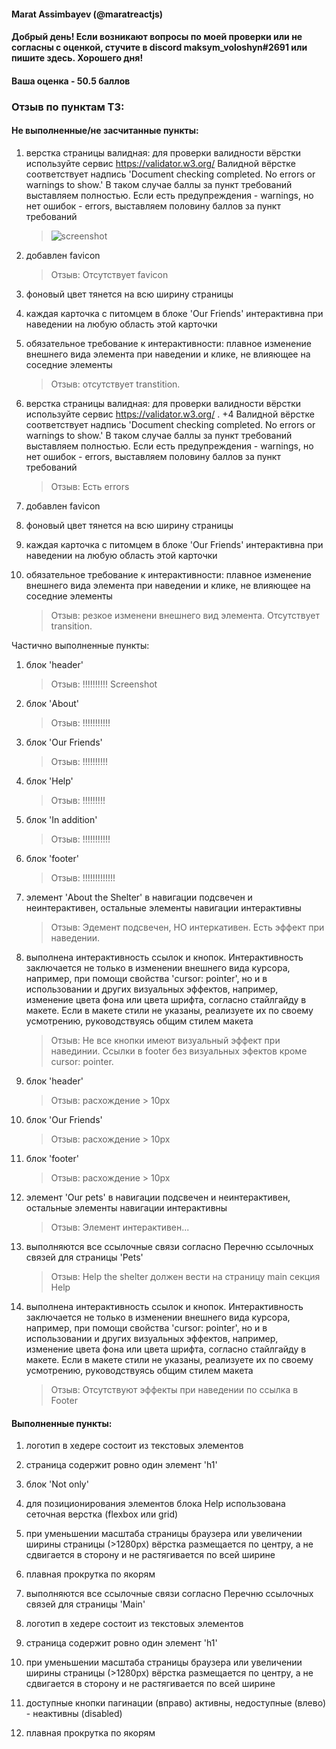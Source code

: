#### Marat Assimbayev (@maratreactjs)

#### Добрый день! Если возникают вопросы по моей проверки или не согласны с оценкой, стучите в discord maksym_voloshyn#2691 или пишите здесь. Хорошего дня!

#### Ваша оценка - 50.5 баллов

### Отзыв по пунктам ТЗ:

#### Не выполненные/не засчитанные пункты:

1. верстка страницы валидная: для проверки валидности вёрстки используйте сервис https://validator.w3.org/ Валидной вёрстке соответствует надпись 'Document checking completed. No errors or warnings to show.' В таком случае баллы за пункт требований выставляем полностью. Если есть предупреждения - warnings, но нет ошибок - errors, выставляем половину баллов за пункт требований

   > ![screenshot]()

2. добавлен favicon

   > Отзыв: Отсутствует favicon

3. фоновый цвет тянется на всю ширину страницы

4. каждая карточка с питомцем в блоке 'Our Friends' интерактивна при наведении на любую область этой карточки

5. обязательное требование к интерактивности: плавное изменение внешнего вида элемента при наведении и клике, не влияющее на соседние элементы

   > Отзыв: отсутствует transtition.

6. верстка страницы валидная: для проверки валидности вёрстки используйте сервис https://validator.w3.org/ . +4 Валидной вёрстке соответствует надпись 'Document checking completed. No errors or warnings to show.' В таком случае баллы за пункт требований выставляем полностью. Если есть предупреждения - warnings, но нет ошибок - errors, выставляем половину баллов за пункт требований

   > Отзыв: Есть errors

7. добавлен favicon

8. фоновый цвет тянется на всю ширину страницы

9. каждая карточка с питомцем в блоке 'Our Friends' интерактивна при наведении на любую область этой карточки

10. обязательное требование к интерактивности: плавное изменение внешнего вида элемента при наведении и клике, не влияющее на соседние элементы
    > Отзыв: резкое изменени внешнего вид элемента. Отсутствует transition.

Частично выполненные пункты:

1. блок 'header'
   > Отзыв: !!!!!!!!!! Screenshot
2. блок 'About'
   > Отзыв: !!!!!!!!!!!
3. блок 'Our Friends'
   > Отзыв: !!!!!!!!!!
4. блок 'Help'
   > Отзыв: !!!!!!!!!
5. блок 'In addition'
   > Отзыв: !!!!!!!!!!!
6. блок 'footer'
   > Отзыв: !!!!!!!!!!!!!
7. элемент 'About the Shelter' в навигации подсвечен и неинтерактивен, остальные элементы навигации интерактивны
   > Отзыв: Эдемент подсвечен, НО интеркативен. Есть эффект при наведении.
8. выполнена интерактивность ссылок и кнопок. Интерактивность заключается не только в изменении внешнего вида курсора, например, при помощи свойства 'cursor: pointer', но и в использовании и других визуальных эффектов, например, изменение цвета фона или цвета шрифта, согласно стайлгайду в макете. Если в макете стили не указаны, реализуете их по своему усмотрению, руководствуясь общим стилем макета
   > Отзыв: Не все кнопки имеют визуальный эффект при навединии. Ссылки в footer без визуальных эфектов кроме cursor: pointer.
9. блок 'header'
   > Отзыв: расхождение > 10px
10. блок 'Our Friends'
    > Отзыв: расхождение > 10px
11. блок 'footer'
    > Отзыв: расхождение > 10px
12. элемент 'Our pets' в навигации подсвечен и неинтерактивен, остальные элементы навигации интерактивны
    > Отзыв: Элемент интерактивен...
13. выполняются все ссылочные связи согласно Перечню ссылочных связей для страницы 'Pets'
    > Отзыв: Help the shelter должен вести на страницу main секция Help
14. выполнена интерактивность ссылок и кнопок. Интерактивность заключается не только в изменении внешнего вида курсора, например, при помощи свойства 'cursor: pointer', но и в использовании и других визуальных эффектов, например, изменение цвета фона или цвета шрифта, согласно стайлгайду в макете. Если в макете стили не указаны, реализуете их по своему усмотрению, руководствуясь общим стилем макета
    > Отзыв: Отсутствуют эффекты при наведении по ссылка в Footer

#### Выполненные пункты:

1. логотип в хедере состоит из текстовых элементов

2. страница содержит ровно один элемент 'h1'

3. блок 'Not only'

4. для позиционирования элементов блока Help использована сеточная верстка (flexbox или grid)

5. при уменьшении масштаба страницы браузера или увеличении ширины страницы (>1280px) вёрстка размещается по центру, а не сдвигается в сторону и не растягивается по всей ширине

6. плавная прокрутка по якорям

7. выполняются все ссылочные связи согласно Перечню ссылочных связей для страницы 'Main'

8. логотип в хедере состоит из текстовых элементов

9. страница содержит ровно один элемент 'h1'

10. при уменьшении масштаба страницы браузера или увеличении ширины страницы (>1280px) вёрстка размещается по центру, а не сдвигается в сторону и не растягивается по всей ширине

11. доступные кнопки пагинации (вправо) активны, недоступные (влево) - неактивны (disabled)

12. плавная прокрутка по якорям
